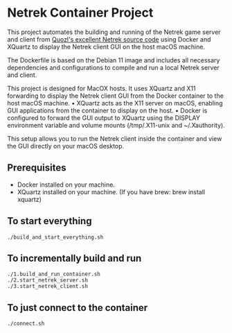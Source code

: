 # Netrek Container Project

This project automates the building and running of the Netrek game server and client from [Quozl's excellent Netrek source code](https://github.com/quozl/netrek) using Docker and XQuartz to display the Netrek client GUI on the host macOS machine.

The Dockerfile is based on the Debian 11 image and includes all necessary dependencies and configurations to compile and run a local Netrek server and client.

This project is designed for MacOX hosts. It uses XQuartz and X11 forwarding to display the Netrek client GUI from the Docker container to the host macOS machine.
	•	XQuartz acts as the X11 server on macOS, enabling GUI applications from the container to display on the host.
	•	Docker is configured to forward the GUI output to XQuartz using the DISPLAY environment variable and volume mounts (/tmp/.X11-unix and ~/.Xauthority).

This setup allows you to run the Netrek client inside the container and view the GUI directly on your macOS desktop.

## Prerequisites

- Docker installed on your machine.
- XQuartz installed on your machine. (If you have brew: brew install xquartz)

## To start everything

```
./build_and_start_everything.sh
```

## To incrementally build and run

```
./1.build_and_run_container.sh
./2.start_netrek_server.sh
./3.start_netrek_client.sh
```
## To just connect to the container

```
./connect.sh
```



